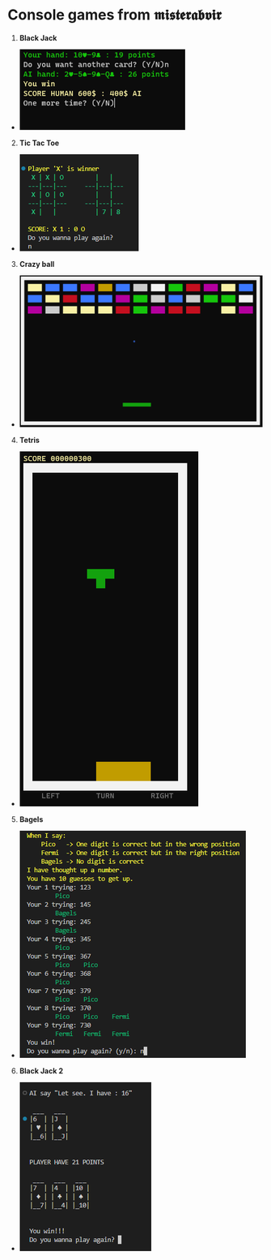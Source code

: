 # Console games from 𝖒𝖎𝖘𝖙𝖊𝖗𝖆𝖇𝖛𝖎𝖗

1. **Black Jack**
 - ![](images/blackJack.png)  
2. **Tic Tac Toe**
 - ![](images/tic_tac_toe.png)
3. **Crazy ball**
 - ![](images/ball.png)
4. **Tetris**
 - ![](images/tetris.png)
5. **Bagels**
 - ![](images/bagels.png)
6. **Black Jack 2**
 - ![](images/bj2.png)
